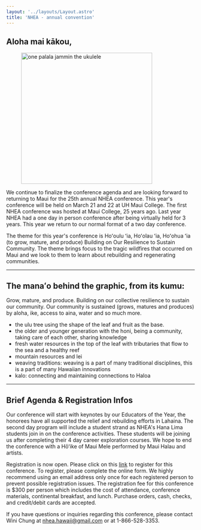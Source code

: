 ```yaml
---
layout: '../layouts/Layout.astro'
title: 'NHEA - annual convention'
---
```


<h2 class="text-primary sm:mt-0">Aloha mai kākou,</h2>

<figure class="flex justify-center overflow-hidden sm:float-right float-none text-center sm:max-w-[50%] mx-0 my-0 sm:ml-6">
  <img src="/src/assets/images/2f29e8aa-2bff-4ade-9eb5-dd179c27b3c0.sketchpad.jpg" alt="one palala jammin the ukulele" width="350px">
</figure>

We continue to finalize the conference agenda and are looking forward to returning to Maui for the 25th annual NHEA conference. This year's conference will be held on March 21 and 22 at UH Maui College. The first NHEA conference was hosted at Maui College, 25 years ago. Last year NHEA had a one day in person conference after being virtually held for 3 years. This year we return to our normal format of a two day conference.

The theme for this year's conference is Hoʻoulu ʻia, Hoʻolau ʻia, Hoʻohua ʻia (to grow, mature, and produce) Building on Our Resilience to Sustain Community. The theme brings focus to the tragic wildfires that occurred on Maui and we look to them to learn about rebuilding and regenerating communities.

<hr class="clear-end" />

## The manaʻo behind the graphic, from its kumu:

Grow, mature, and produce. Building on our collective resilience to sustain our community. Our community is sustained (grows, matures and produces) by aloha, ike, access to aina, water and so much more.

- the ulu tree using the shape of the leaf and fruit as the base.
- the older and younger generation with the honi, being a community, taking care of each other, sharing knowledge
- fresh water resources in the top of the leaf with tributaries that flow to the sea and a healthy reef
- mountain resources and lei
- weaving traditions: weaving is a part of many traditional disciplines, this is a part of many Hawaiian innovations
- kalo: connecting and maintaining connections to Haloa

<hr />

## Brief Agenda & Registration Infos

Our conference will start with keynotes by our Educators of the Year, the honorees have all supported the relief and rebuilding efforts in Lahaina. The second day program will include a student strand as NHEA's Hana Lima students join in on the conference activities. These students will be joining us after completing their 4 day career exploration courses. We hope to end the conference with a Hōʻike of Maui Mele performed by Maui Halau and artists.

Registration is now open. Please click on this [link](#) to register for this conference. To register, please complete the online form. We highly recommend using an email address only once for each registered person to prevent possible registration issues. The registration fee for this conference is $300 per person which includes the cost of attendance, conference materials, continental breakfast, and lunch. Purchase orders, cash, checks, and credit/debit cards are accepted.

If you have questions or inquiries regarding this conference, please contact Wini Chung at [nhea.hawaii@gmail.com](nhea.hawaii@gmail.com) or at 1-866-528-3353.
